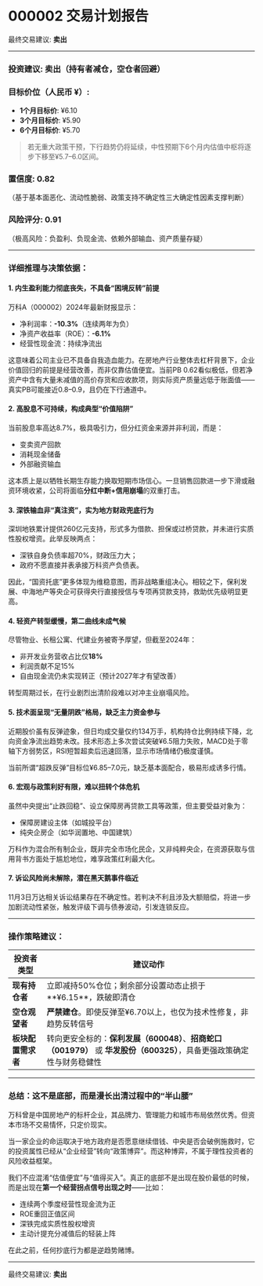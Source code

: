 # 000002 交易计划报告

最终交易建议: **卖出**

---

### **投资建议**: 卖出（持有者减仓，空仓者回避）

### **目标价位**（人民币 ¥）:
- **1个月目标价**: ¥6.10  
- **3个月目标价**: ¥5.90  
- **6个月目标价**: ¥5.70  
> 若无重大政策干预，下行趋势仍将延续，中性预期下6个月内估值中枢将逐步下移至¥5.7–6.0区间。

### **置信度**: 0.82  
（基于基本面恶化、流动性脆弱、政策支持不确定性三大确定性因素支撑判断）

### **风险评分**: 0.91  
（极高风险：负盈利、负现金流、依赖外部输血、资产质量存疑）

---

### **详细推理与决策依据**：

#### 1. **内生盈利能力彻底丧失，不具备“困境反转”前提**
万科A（000002）2024年最新财报显示：
- 净利润率：**-10.3%**（连续两年为负）
- 净资产收益率（ROE）：**-6.1%**
- 经营性现金流：持续净流出

这意味着公司主业已不具备自我造血能力。在房地产行业整体去杠杆背景下，企业价值回归的前提是经营改善，而非仅靠估值便宜。当前PB 0.62看似极低，但若净资产中含有大量未减值的高价存货和应收款项，则实际资产质量远低于账面值——真实PB可能接近0.8–0.9，且仍在下行通道中。

#### 2. **高股息不可持续，构成典型“价值陷阱”**
当前股息率高达8.7%，极具吸引力，但分红资金来源并非利润，而是：
- 变卖资产回款
- 消耗现金储备
- 外部融资输血

这本质上是以牺牲长期生存能力换取短期市场信心。一旦销售回款进一步下滑或融资环境收紧，公司将面临**分红中断+信用崩塌**的双重打击。

#### 3. **深铁输血非“真注资”，实为地方财政兜底行为**
深圳地铁累计提供260亿元支持，形式多为借款、担保或过桥贷款，并未进行实质性股权增资。此举反映两点：
- 深铁自身负债率超70%，财政压力大；
- 政府不愿直接并表承接万科资产负债表。

因此，“国资托底”更多体现为维稳意图，而非战略重组决心。相较之下，保利发展、中海地产等央企可获得央行直接授信与专项再贷款支持，救助优先级明显更高。

#### 4. **轻资产转型缓慢，第二曲线未成气候**
尽管物业、长租公寓、代建业务被寄予厚望，但截至2024年：
- 非开发业务营收占比仅**18%**
- 利润贡献不足15%
- 自由现金流仍未实现转正（预计2027年才有望改善）

转型周期过长，在行业剧烈出清阶段难以对冲主业崩塌风险。

#### 5. **技术面呈现“无量阴跌”格局，缺乏主力资金参与**
近期股价虽有反弹迹象，但日均成交量仅约134万手，机构持仓比例持续下降，北向资金净流出趋势未改。技术形态上多次尝试突破¥6.5阻力失败，MACD处于零轴下方弱势区，RSI短暂超卖后迅速回落，显示市场情绪仍极度谨慎。

当前所谓“超跌反弹”目标位¥6.85–7.0元，缺乏基本面配合，极易形成诱多行情。

#### 6. **宏观与政策利好有限，难以扭转个体危机**
虽然中央提出“止跌回稳”、设立保障房再贷款工具等政策，但主要受益对象为：
- 保障房建设主体（如城投平台）
- 纯央企房企（如华润置地、中国建筑）

万科作为混合所有制企业，既非完全市场化民企，又非纯粹央企，在资源获取与信用背书方面处于尴尬地位，难享政策红利最大化。

#### 7. **诉讼风险尚未解除，潜在黑天鹅事件临近**
11月3日万达相关诉讼结果存在不确定性。若判决不利且涉及大额赔偿，将进一步加剧流动性紧张，触发评级下调与债券波动，引发连锁反应。

---

### **操作策略建议**：

| 投资者类型 | 建议动作 |
|-----------|----------|
| **现有持仓者** | 立即减持50%仓位；剩余部分设置动态止损于**¥6.15**，跌破即清仓 |
| **空仓观望者** | **严禁建仓**。即使反弹至¥6.70以上，也仅为技术性修复，非趋势反转信号 |
| **板块配置需求者** | 转向更安全标的：**保利发展（600048）**、**招商蛇口（001979）** 或 **华发股份（600325）**，具备更强政策确定性与财务稳健性 |

---

### **总结：这不是底部，而是漫长出清过程中的“半山腰”**
万科曾是中国房地产的标杆企业，其品牌力、管理能力和城市布局依然优秀。但资本市场不交易情怀，只定价现实。

当一家企业的命运取决于地方政府是否愿意继续借钱、中央是否会破例施救时，它的投资属性已经从“企业经营”转向“政策博弈”。而这种博弈，不属于理性投资者的风险收益框架。

我们不应混淆“估值便宜”与“值得买入”。真正的底部不是出现在股价最低的时候，而是出现在**第一个经营拐点信号出现之时**——比如：
- 连续两个季度经营性现金流为正
- ROE重回正值区间
- 深铁完成实质性股权增资
- 主动计提充分减值后的轻装上阵

在此之前，任何抄底行为都是逆趋势赌博。

---

最终交易建议: **卖出**